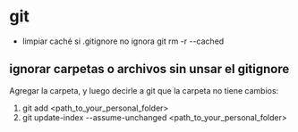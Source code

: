 # git

- limpiar caché si .gitignore no ignora
  git rm -r --cached <folder>

## ignorar carpetas o archivos sin unsar el gitignore

Agregar la carpeta, y luego decirle a git que la carpeta no tiene cambios:

1. git add <path_to_your_personal_folder>
2. git update-index --assume-unchanged <path_to_your_personal_folder>
